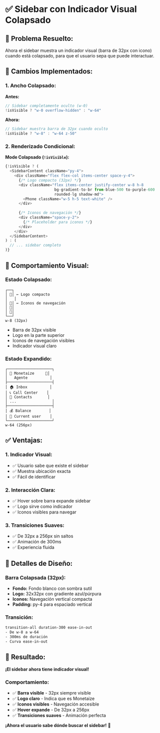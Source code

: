 # ✅ Sidebar con Indicador Visual Colapsado

## 🎯 **Problema Resuelto:**

Ahora el sidebar muestra un indicador visual (barra de 32px con icono) cuando está colapsado, para que el usuario sepa que puede interactuar.

## 🔧 **Cambios Implementados:**

### **1. Ancho Colapsado:**

**Antes:**
```typescript
// Sidebar completamente oculto (w-0)
!isVisible ? "w-0 overflow-hidden" : "w-64"
```

**Ahora:**
```typescript
// Sidebar muestra barra de 32px cuando oculto
!isVisible ? "w-8" : "w-64 z-50"
```

### **2. Renderizado Condicional:**

**Mode Colapsado (`!isVisible`):**
```typescript
{!isVisible ? (
  <SidebarContent className="py-4">
    <div className="flex flex-col items-center space-y-4">
      {/* Logo compacto (32px) */}
      <div className="flex items-center justify-center w-8 h-8 
                      bg-gradient-to-br from-blue-500 to-purple-600 
                      rounded-lg shadow-md">
        <Phone className="w-5 h-5 text-white" />
      </div>
      
      {/* Iconos de navegación */}
      <div className="space-y-2">
        {/* Placeholder para iconos */}
      </div>
    </div>
  </SidebarContent>
) : (
  // ... sidebar completo
)}
```

## 🎨 **Comportamiento Visual:**

### **Estado Colapsado:**
```
┌──┐
│ 📱│ ← Logo compacto
│   │
│ 🎯│ ← Iconos de navegación
│ 🎯│
│ 🎯│
└──┘
w-8 (32px)
```
- Barra de 32px visible
- Logo en la parte superior
- Iconos de navegación visibles
- Indicador visual claro

### **Estado Expandido:**
```
┌────────────────────┐
│ 📱 Monetaize     📌│
│   Agente          │
├────────────────────┤
│ 🏠 Inbox          │
│ 📞 Call Center    │
│ 👥 Contacts       │
│ ...                │
├────────────────────┤
│ 💰 Balance        │
│ 👤 Current user    │
└────────────────────┘
w-64 (256px)
```

## ✅ **Ventajas:**

### **1. Indicador Visual:**
- ✅ Usuario sabe que existe el sidebar
- ✅ Muestra ubicación exacta
- ✅ Fácil de identificar

### **2. Interacción Clara:**
- ✅ Hover sobre barra expande sidebar
- ✅ Logo sirve como indicador
- ✅ Iconos visibles para navegar

### **3. Transiciones Suaves:**
- ✅ De 32px a 256px sin saltos
- ✅ Animación de 300ms
- ✅ Experiencia fluida

## 🎨 **Detalles de Diseño:**

### **Barra Colapsada (32px):**
- **Fondo:** Fondo blanco con sombra sutil
- **Logo:** 32x32px con gradiente azul/púrpura
- **Iconos:** Navegación vertical compacta
- **Padding:** py-4 para espaciado vertical

### **Transición:**
```css
transition-all duration-300 ease-in-out
- De w-8 a w-64
- 300ms de duración
- Curva ease-in-out
```

## 🚀 **Resultado:**

**¡El sidebar ahora tiene indicador visual!**

### **Comportamiento:**
- ✅ **Barra visible** - 32px siempre visible
- ✅ **Logo claro** - Indica que es Monetaize
- ✅ **Iconos visibles** - Navegación accesible
- ✅ **Hover expande** - De 32px a 256px
- ✅ **Transiciones suaves** - Animación perfecta

**¡Ahora el usuario sabe dónde buscar el sidebar!** 🎉
